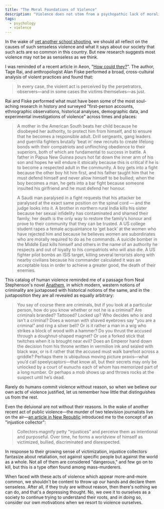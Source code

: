 ```yaml
---
title: "The Moral Foundations of Violence"
description: "Violence does not stem from a psychopathic lack of morality. Quite the reverse: it comes from the exercise of perceived moral rights and obligations."
tags:
  - psychology
  - violence
---
```


In the wake of [yet another school shooting](http://www.nytimes.com/2015/10/02/us/oregon-shooting-umpqua-community-college.html?_r=0), we should all reflect on the causes of such senseless violence and what it says about our society that such acts are so common in this country. But new research suggests most violence may not be as senseless as we think.

I was reminded of a recent article in Aeon, "[How could they?](http://aeon.co/magazine/philosophy/people-do-violence-because-their-moral-codes-demand-it/)". The author, Tage Rai, and anthropologist Alan Fiske performed a broad, cross-cultural analysis of violent practices and found that:

> In every case, the violent act is perceived by the perpetrators, observers—and in some cases the victims themselves—as just.

Rai and Fiske performed what must have been some of the most soul-aching research in history and surveyed "first-person accounts, ethnographic observations, historical analyses, demographic data, and experimental investigations of violence" across times and places:

> A mother in the American South beats her child because he disobeyed her authority, to protect him from himself, and to ensure that he becomes a responsible adult. Drill sergeants, gang leaders and guerrilla fighters brutally ‘beat in’ new recruits to create lifelong bonds with their compatriots and unflinching obedience to their superiors, both of which are fundamental to success in battle. A father in Papua New Guinea pours hot fat down the inner arm of his son and hopes he will endure it stoically because this is critical if he is to become a respected adult in the community. A boy gets into a fight because the other boy hit him first, and his father taught him that he must defend himself and never allow himself to be bullied; when the boy becomes a man, he gets into a bar fight because someone insulted his girlfriend and he must defend her honour.
> 
> A Saudi man paralysed in a fight requests that his attacker be paralysed at the exact same position on the spinal cord — and the judge looks into it. A brother in northern rural India kills his sister because her sexual infidelity has contaminated and shamed their family; her death is the only way to restore the family’s honour and prove to their community that they can be trusted. A US college student rapes a female acquaintance to ‘get back’ at the women who have rejected him and because he believes women are subordinates who are morally required to do as he commands. A suicide bomber in the Middle East kills himself and others in the name of an authority he respects and out of loyalty to his compatriots who will also die. A US fighter pilot bombs an ISIS target, killing several terrorists along with nearby civilians because his commander calculated it was an acceptable loss in order to achieve a greater good, the death of their enemies.

This catalog of human violence reminded me of a passage from Neal Stephenson's novel [Anathem](/on/anathem), in which modern, western notions of criminality are juxtaposed with historical notions of the same, and in the juxtaposition they are all revealed as equally arbitrary:

> You say of course there are criminals, but if you look at a particular person, how do you know whether or not he is a criminal? Are criminals branded? Tattooed? Locked up? Who decides who is and isn’t a criminal? Does a woman with shaved eyebrows say “you are a criminal” and ring a silver bell? Or is it rather a man in a wig who strikes a block of wood with a hammer? Do you thrust the accused through a doughnut-shaped magnet? Or use a forked stick that twitches when it is brought near evil? Does an Emperor hand down the decision from his throne written in vermilion ink and sealed with black wax, or is it rather that the accused must walk barefoot across a griddle? Perhaps there is ubiquitous moving picture praxis—what you’d call speelycaptors—that know all, but their secrets may only be unlocked by a court of eunuchs each of whom has memorized part of a long number. Or perhaps a mob shows up and throws rocks at the suspect until he’s dead.

Rarely do humans commit violence without reason, so when we believe our own acts of violence justified, let us remember how little that distinguishes us from the rest.

Even the deluional are not without their reasons. In the wake of another recent act of public violence—the murder of two television journalists live on the air—[an article in New Republic](http://www.newrepublic.com/article/122669/injustice-collectors-how-understand-vester-flanagans-manifesto) introduced me to the concept of an "injustice collector":

> Collectors magnify petty "injustices" and perceive them as intentional and purposeful. Over time, he forms a worldview of himself as victimized, bullied, discriminated and disrespected.

In response to their growing sense of victimization, injustice collectors fantasize about retaliation, not against specific people but against the world as a whole. Not all of them are considered "dangerous," and few go on to kill, but this is a type often found among mass-murderers.

When faced with these acts of violence which appear more-and-more common, we shouldn't be content to throw up our hands and declare them senseless. After all, if they truly are without reason, then there's nothing we can do, and that's a depressing thought. No, we owe it to ourselves as a society to continue trying to understand their roots, and in doing so, consider our own motivations when we resort to violence ourselves.